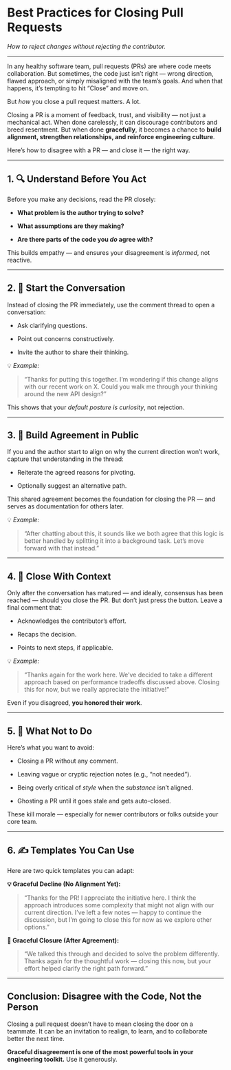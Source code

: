 # Best Practices for Closing Pull Requests

_How to reject changes without rejecting the contributor._

* * *

In any healthy software team, pull requests (PRs) are where code meets collaboration. But sometimes, the code just isn’t right — wrong direction, flawed approach, or simply misaligned with the team’s goals. And when that happens, it’s tempting to hit “Close” and move on.

But _how_ you close a pull request matters. A lot.

Closing a PR is a moment of feedback, trust, and visibility — not just a mechanical act. When done carelessly, it can discourage contributors and breed resentment. But when done **gracefully**, it becomes a chance to **build alignment, strengthen relationships, and reinforce engineering culture**.

Here’s how to disagree with a PR — and close it — the right way.

* * *

## 1. 🔍 **Understand Before You Act**

Before you make any decisions, read the PR closely:

* **What problem is the author trying to solve?**
    
* **What assumptions are they making?**
    
* **Are there parts of the code you _do_ agree with?**
    

This builds empathy — and ensures your disagreement is _informed_, not reactive.

* * *

## 2. 💬 **Start the Conversation**

Instead of closing the PR immediately, use the comment thread to open a conversation:

* Ask clarifying questions.
    
* Point out concerns constructively.
    
* Invite the author to share their thinking.
    

💡 _Example:_

> “Thanks for putting this together. I’m wondering if this change aligns with our recent work on X. Could you walk me through your thinking around the new API design?”

This shows that your _default posture is curiosity_, not rejection.

* * *

## 3. 🤝 **Build Agreement in Public**

If you and the author start to align on why the current direction won’t work, capture that understanding in the thread:

* Reiterate the agreed reasons for pivoting.
    
* Optionally suggest an alternative path.
    

This shared agreement becomes the foundation for closing the PR — and serves as documentation for others later.

💡 _Example:_

> “After chatting about this, it sounds like we both agree that this logic is better handled by splitting it into a background task. Let’s move forward with that instead.”

* * *

## 4. 📝 **Close With Context**

Only after the conversation has matured — and ideally, consensus has been reached — should you close the PR. But don’t just press the button. Leave a final comment that:

* Acknowledges the contributor’s effort.
    
* Recaps the decision.
    
* Points to next steps, if applicable.
    

💡 _Example:_

> “Thanks again for the work here. We’ve decided to take a different approach based on performance tradeoffs discussed above. Closing this for now, but we really appreciate the initiative!”

Even if you disagreed, **you honored their work**.

* * *

## 5. 🚫 **What Not to Do**

Here’s what you want to avoid:

* Closing a PR without any comment.
    
* Leaving vague or cryptic rejection notes (e.g., “not needed”).
    
* Being overly critical of _style_ when the _substance_ isn’t aligned.
    
* Ghosting a PR until it goes stale and gets auto-closed.
    

These kill morale — especially for newer contributors or folks outside your core team.

* * *

## 6. ✍️ **Templates You Can Use**

Here are two quick templates you can adapt:

**💡 Graceful Decline (No Alignment Yet):**

> “Thanks for the PR! I appreciate the initiative here. I think the approach introduces some complexity that might not align with our current direction. I’ve left a few notes — happy to continue the discussion, but I’m going to close this for now as we explore other options.”

**🤝 Graceful Closure (After Agreement):**

> “We talked this through and decided to solve the problem differently. Thanks again for the thoughtful work — closing this now, but your effort helped clarify the right path forward.”

* * *

## Conclusion: Disagree with the Code, Not the Person

Closing a pull request doesn’t have to mean closing the door on a teammate. It can be an invitation to realign, to learn, and to collaborate better the next time.

**Graceful disagreement is one of the most powerful tools in your engineering toolkit.** Use it generously.